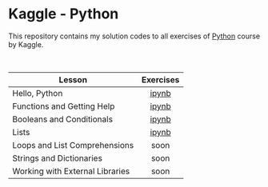 # Kaggle - Python

This repository contains my solution codes to all exercises of [Python](https://www.kaggle.com/learn/python) course by Kaggle.

<br>

| Lesson |  Exercises |
| --- | :---: |
| Hello, Python | [ipynb](https://github.com/andreyyohanes/Kaggle-Python/blob/main/01%20Hello%2C%20Python/Syntax%2C%20Variables%2C%20and%20Numbers.ipynb) |
| Functions and Getting Help | [ipynb](https://github.com/andreyyohanes/Kaggle-Python/blob/main/02%20Functions%20and%20Getting%20Help/Functions%20and%20Getting%20Help.ipynb) |
| Booleans and Conditionals | [ipynb](https://github.com/andreyyohanes/Kaggle-Python/blob/main/03%20Booleans%20and%20Conditionals/Booleans%20and%20Conditionals.ipynb) |
| Lists | [ipynb](https://github.com/andreyyohanes/Kaggle-Python/blob/main/04%20Lists/Lists.ipynb) |
| Loops and List Comprehensions | soon |
| Strings and Dictionaries | soon |
| Working with External Libraries | soon |
